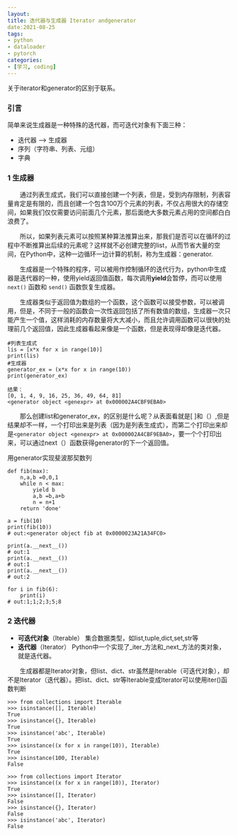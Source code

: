 ```yaml
---
layout:
title: 迭代器与生成器 Iterator andgenerator
date:2021-08-25
tags:
- python
- dataloader
- pytorch
categories:
- [学习, coding]
---
```

关于iterator和generator的区别于联系。
<!-- more -->
### 引言

简单来说生成器是一种特殊的迭代器，而可迭代对象有下面三种：
- 迭代器 --> 生成器
- 序列（字符串、列表、元组）
- 字典

### 1 生成器

&emsp;&emsp;通过列表生成式，我们可以直接创建一个列表，但是，受到内存限制，列表容量肯定是有限的，而且创建一个包含100万个元素的列表，不仅占用很大的存储空间，如果我们仅仅需要访问前面几个元素，那后面绝大多数元素占用的空间都白白浪费了。

&emsp;&emsp;所以，如果列表元素可以按照某种算法推算出来，那我们是否可以在循环的过程中不断推算出后续的元素呢？这样就不必创建完整的list，从而节省大量的空间，在Python中，这种一边循环一边计算的机制，称为生成器：generator.

&emsp;&emsp;生成器是一个特殊的程序，可以被用作控制循环的迭代行为，python中生成器是迭代器的一种，使用yield返回值函数，每次调用**yield**会暂停，而可以使用 `next()` 函数和 `send()` 函数恢复生成器。

&emsp;&emsp;生成器类似于返回值为数组的一个函数，这个函数可以接受参数，可以被调用，但是，不同于一般的函数会一次性返回包括了所有数值的数组，生成器一次只能产生一个值，这样消耗的内存数量将大大减小，而且允许调用函数可以很快的处理前几个返回值，因此生成器看起来像是一个函数，但是表现得却像是迭代器。

```
#列表生成式
lis = [x*x for x in range(10)]
print(lis)
#生成器
generator_ex = (x*x for x in range(10))
print(generator_ex)
 
结果：
[0, 1, 4, 9, 16, 25, 36, 49, 64, 81]
<generator object <genexpr> at 0x000002A4CBF9EBA0>
```

&emsp;&emsp;那么创建list和generator_ex，的区别是什么呢？从表面看就是[  ]和（）,但是结果却不一样，一个打印出来是列表（因为是列表生成式），而第二个打印出来却是`<generator object <genexpr> at 0x000002A4CBF9EBA0>`，要一个个打印出来，可以通过next（）函数获得generator的下一个返回值。

用generator实现斐波那契数列

```
def fib(max):
    n,a,b =0,0,1
    while n < max:
        yield b
        a,b =b,a+b
        n = n+1
    return 'done'
 
a = fib(10)
print(fib(10))
# out:<generator object fib at 0x0000023A21A34FC0>

print(a.__next__())
# out:1
print(a.__next__())
# out:1
print(a.__next__())
# out:2

for i in fib(6):
    print(i)
# out:1;1;2;3;5;8
```

### 2 迭代器

- **可迭代对象**（Iterable）
集合数据类型，如list,tuple,dict,set,str等
- **迭代器**（Iterator）
Python中一个实现了_iter_方法和_next_方法的类对象，就是迭代器。

&emsp;&emsp;生成器都是Iterator对象，但list、dict、str虽然是Iterable（可迭代对象），却不是Iterator（迭代器）。把list、dict、str等Iterable变成Iterator可以使用iter()函数判断

```
>>> from collections import Iterable
>>> isinstance([], Iterable)
True
>>> isinstance({}, Iterable)
True
>>> isinstance('abc', Iterable)
True
>>> isinstance((x for x in range(10)), Iterable)
True
>>> isinstance(100, Iterable)
False
```

```
>>> from collections import Iterator
>>> isinstance((x for x in range(10)), Iterator)
True
>>> isinstance([], Iterator)
False
>>> isinstance({}, Iterator)
False
>>> isinstance('abc', Iterator)
False
```

